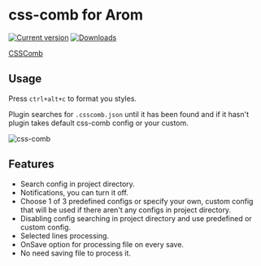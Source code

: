 # css-comb for Arom
[![Current version](https://img.shields.io/apm/v/css-comb.svg)](https://atom.io/packages/css-comb)
[![Downloads](https://img.shields.io/apm/dm/css-comb.svg)](https://atom.io/packages/css-comb)

[CSSComb](https://github.com/csscomb/csscomb.js)

## Usage

Press `ctrl+alt+c` to format you styles.

Plugin searches for `.csscomb.json` until it has been found and if it hasn't plugin takes default css-comb config or your custom.

![css-comb](https://cloud.githubusercontent.com/assets/200119/5740596/e244b8f6-9c15-11e4-8263-a31909ddd47e.gif)

## Features

* Search config in project directory.
* Notifications, you can turn it off.
* Choose 1 of 3 predefined configs or specify your own,
  custom config that will be used if there aren't any configs in project directory.
* Disabling config searching in project directory and use predefined or custom config.
* Selected lines processing.
* OnSave option for processing file on every save.
* No need saving file to process it.

